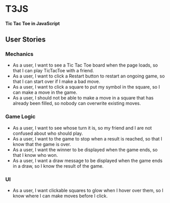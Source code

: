 # T3JS

#### Tic Tac Toe in JavaScript

## User Stories

### Mechanics

* As a user, I want to see a Tic Tac Toe board when the page loads, so that I can play TicTacToe with a friend.
* As a user, I want to click a Restart button to restart an ongoing game, so that I can start over if I make a bad move.
* As a user, I want to click a square to put my symbol in the square, so I can make a move in the game.
* As a user, I should not be able to make a move in a square that has already been filled, so nobody can overwrite existing moves.

### Game Logic

* As a user, I want to see whose turn it is, so my friend and I are not confused about who should play.
* As a user, I want to the game to stop when a result is reached, so that I know that the game is over.
* As a user, I want the winner to be displayed when the game ends, so that I know who won.
* As a user, I want a draw message to be displayed when the game ends in a draw, so I know the result of the game.

### UI

* As a user, I want clickable squares to glow when I hover over them, so I know where I can make moves before I click.

